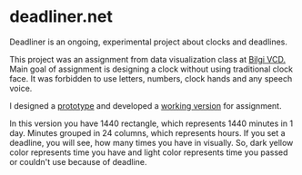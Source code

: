 # deadliner.net

Deadliner is an ongoing, experimental project about clocks and deadlines.

This project was an assignment from data visualization class at <a href="http://vcd.bilgi.edu.tr" target=_blank >Bilgi VCD.</a> Main goal of assignment is designing a clock without using traditional clock face. It was forbidden to use letters, numbers, clock hands and any speech voice.

I designed a <a href="http://deadliner.net/assets/img/prototype.pdf" target=_blank >prototype</a> and developed a <a href="https://omerkocaaga.github.io/barClock/" target=_blank >working version</a> for assignment.

In this version you have 1440 rectangle, which represents 1440 minutes in 1 day. Minutes grouped in 24 columns, which represents hours. If you set a deadline, you will see, how many times you have in visually. So, dark yellow color represents time you have and light color represents time you passed or couldn't use because of deadline.
